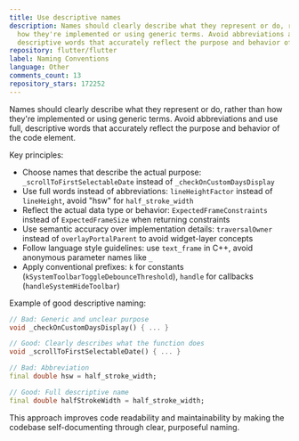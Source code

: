 ```yaml
---
title: Use descriptive names
description: Names should clearly describe what they represent or do, rather than
  how they're implemented or using generic terms. Avoid abbreviations and use full,
  descriptive words that accurately reflect the purpose and behavior of the code element.
repository: flutter/flutter
label: Naming Conventions
language: Other
comments_count: 13
repository_stars: 172252
---
```


Names should clearly describe what they represent or do, rather than how they're implemented or using generic terms. Avoid abbreviations and use full, descriptive words that accurately reflect the purpose and behavior of the code element.

Key principles:
- Choose names that describe the actual purpose: `_scrollToFirstSelectableDate` instead of `_checkOnCustomDaysDisplay`
- Use full words instead of abbreviations: `lineHeightFactor` instead of `lineHeight`, avoid "hsw" for `half_stroke_width`
- Reflect the actual data type or behavior: `ExpectedFrameConstraints` instead of `ExpectedFrameSize` when returning constraints
- Use semantic accuracy over implementation details: `traversalOwner` instead of `overlayPortalParent` to avoid widget-layer concepts
- Follow language style guidelines: use `text_frame` in C++, avoid anonymous parameter names like `_`
- Apply conventional prefixes: `k` for constants (`kSystemToolbarToggleDebounceThreshold`), `handle` for callbacks (`handleSystemHideToolbar`)

Example of good descriptive naming:
```dart
// Bad: Generic and unclear purpose
void _checkOnCustomDaysDisplay() { ... }

// Good: Clearly describes what the function does
void _scrollToFirstSelectableDate() { ... }

// Bad: Abbreviation
final double hsw = half_stroke_width;

// Good: Full descriptive name
final double halfStrokeWidth = half_stroke_width;
```

This approach improves code readability and maintainability by making the codebase self-documenting through clear, purposeful naming.